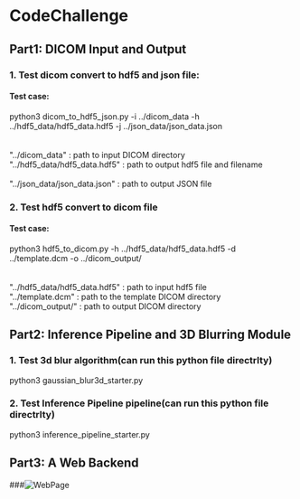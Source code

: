 # CodeChallenge	
## Part1: DICOM Input and Output<br>	
### 1. Test dicom convert to hdf5 and json file:<br>	
#### Test case:<br>	
python3 dicom_to_hdf5_json.py -i ../dicom_data -h ../hdf5_data/hdf5_data.hdf5 -j ../json_data/json_data.json<br><br>	
"../dicom_data" : path to input DICOM directory<br>	
"../hdf5_data/hdf5_data.hdf5" : path to output hdf5 file and filename<br>	
"../json_data/json_data.json" : path to output JSON file<br>	
### 2. Test hdf5 convert to dicom file<br>	
#### Test case:<br>	
python3 hdf5_to_dicom.py -h ../hdf5_data/hdf5_data.hdf5 -d ../template.dcm -o ../dicom_output/<br><br>	
"../hdf5_data/hdf5_data.hdf5" : path to input hdf5 file<br>	
"../template.dcm" : path to the template DICOM directory<br>
"../dicom_output/" : path to output DICOM directory<br>
## Part2: Inference Pipeline and 3D Blurring Module<br>	
### 1. Test 3d blur algorithm(can run this python file directrlty)<br>	
python3 gaussian_blur3d_starter.py<br>
### 2. Test Inference Pipeline pipeline(can run this python file directrlty)<br>
python3 inference_pipeline_starter.py<br>
## Part3: A Web Backend<br>
###![WebPage](/images/logo.png)
